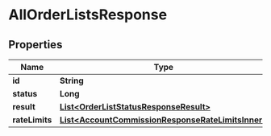 

# AllOrderListsResponse


## Properties

| Name | Type | Description | Notes |
|------------ | ------------- | ------------- | -------------|
|**id** | **String** |  |  [optional] |
|**status** | **Long** |  |  [optional] |
|**result** | [**List&lt;OrderListStatusResponseResult&gt;**](OrderListStatusResponseResult.md) |  |  [optional] |
|**rateLimits** | [**List&lt;AccountCommissionResponseRateLimitsInner&gt;**](AccountCommissionResponseRateLimitsInner.md) |  |  [optional] |



